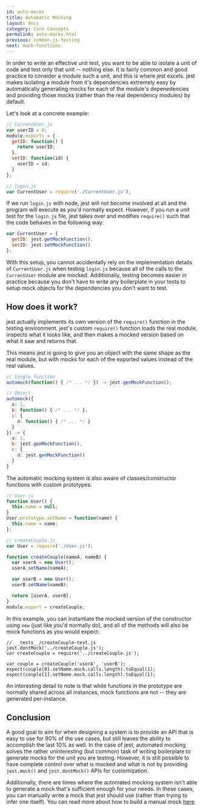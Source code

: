 ```yaml
---
id: auto-mocks
title: Automatic Mocking
layout: docs
category: Core Concepts
permalink: auto-mocks.html
previous: common-js-testing
next: mock-functions
---
```


In order to write an effective unit test, you want to be able to isolate a unit
of code and test only that unit -- nothing else. It is fairly common and good
practice to consider a module such a unit, and this is where jest excels. jest 
makes isolating a module from it's dependencies extremely easy by automatically 
generating mocks for each of the module's depenedencies and providing those 
mocks (rather than the real dependency modules) by default.

Let's look at a concrete example:

```javascript
// CurrentUser.js
var userID = 0;
module.exports = {
  getID: function() {
    return userID;
  },
  setID: function(id) {
    userID = id;
  }
};

// login.js
var CurrentUser = require('./CurrentUser.js');
```

If we run `login.js` with node, jest will not become involved at all and the
program will execute as you'd normally expect. However, if you run a unit test 
for the `login.js` file, jest takes over and modifies `require()` such that the 
code behaves in the following way:

```javascript
var CurrentUser = {
  getID: jest.getMockFunction(),
  setID: jest.setMockFunction()
};
```

With this setup, you cannot accidentally rely on the implementation details of 
`CurrentUser.js` when testing `login.js` because all of the calls to the
`CurrentUser` module are mocked. Additionally, testing becomes easier in 
practice because you don't have to write any boilerplate in your tests to setup 
mock objects for the dependencies you don't want to test.

How does it work?
-----------------

jest actually implements its own version of the `require()` function in the 
testing environment. jest's custom `require()` function loads the real module, 
inspects what it looks like, and then makes a mocked version based on what it
saw and returns that.

This means jest is going to give you an object with the same shape as the real
module, but with mocks for each of the exported values instead of the real
values.

```javascript
// Single function
automock(function() { /* ... */ }) -> jest.genMockFunction();

// Object
automock({
  a: 1,
  b: function() { /* ... */ },
  c: {
    d: function() { /* ... */ }
  }
}) -> {
  a: 1,
  b: jest.genMockFunction(),
  c: {
    d: jest.genMockFunction()
  }
}
```

The automatic mocking system is also aware of classes/constructor functions with
custom prototypes:

```javascript
// User.js
function User() {
  this.name = null;
}
User.prototype.setName = function(name) {
  this.name = name;
};

// createCouple.js
var User = require('./User.js');

function createCouple(nameA, nameB) {
  var userA = new User();
  userA.setName(nameA);

  var userB = new User();
  userB.setName(nameB);

  return [userA, userB];
}
module.export = createCouple;
```

In this example, you can instantiate the mocked version of the constructor using
`new` (just like you'd normally do), and all of the methods will also be mock 
functions as you would expect:

```
// __tests__/createCouple-test.js
jest.dontMock('../createCouple.js');
var createCouple = require('../createCouple.js');

var couple = createCouple('userA', 'userB');
expect(couple[0].setName.mock.calls.length).toEqual(1);
expect(couple[1].setName.mock.calls.length).toEqual(1);
```

An interesting detail to note is that while functions in the prototype are 
normally shared across all instances, mock functions are not -- they are
generated per-instance.


Conclusion
----------

A good goal to aim for when designing a system is to provide an API that is easy
to use for 90% of the use cases, but still leaves the ability to accomplish the
last 10% as well. In the case of jest, automated mocking solves the rather
uninteresting (but common) task of writing boilerplate to generate mocks for
the unit you are testing. However, it is still possible to have complete
control over what is mocked and what is not by providing `jest.mock()` and
`jest.dontMock()` APIs for customization.

Additionally, there are times where the automated mocking system isn't able to
generate a mock that's sufficient enough for your needs. In these cases, you can
manually write a mock that jest should use (rather than trying to infer one
itself). You can read more about how to build a manual mock
[here](/jest/docs/manual-mocks.html).
